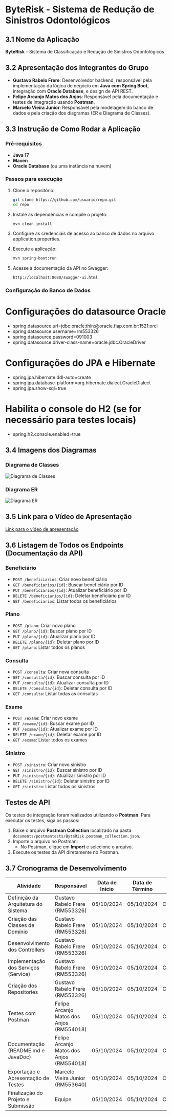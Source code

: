 # ByteRisk - Sistema de Redução de Sinistros Odontológicos

## 3.1 Nome da Aplicação

**ByteRisk** - Sistema de Classificação e Redução de Sinistros Odontológicos

## 3.2 Apresentação dos Integrantes do Grupo

- **Gustavo Rabelo Frere**: Desenvolvedor backend, responsável pela implementação da lógica de negócio em **Java com Spring Boot**, integração com **Oracle Database**, e design de API REST.
- **Felipe Arcanjo Matos dos Anjos**: Responsável pela documentação e testes de integração usando **Postman**.
- **Marcelo Vieira Junior**: Responsável pela modelagem do banco de dados e pela criação dos diagramas (ER e Diagrama de Classes).

## 3.3 Instrução de Como Rodar a Aplicação

### Pré-requisitos

- **Java 17**
- **Maven**
- **Oracle Database** (ou uma instância na nuvem)

### Passos para execução

1. Clone o repositório:
   ```bash
   git clone https://github.com/usuario/repo.git
   cd repo
   
2. Instale as dependências e compile o projeto:
   ```bash
   mvn clean install
   ```
   
3. Configure as credenciais de acesso ao banco de dados no arquivo application.properties.

4. Execute a aplicação:
   ```bash
   mvn spring-boot:run
   ```
5. Acesse a documentação da API no Swagger:
    ```
    http://localhost:8080/swagger-ui.html
    ```
   
### Configuração do Banco de Dados

# Configurações do datasource Oracle
- spring.datasource.url=jdbc:oracle:thin:@oracle.fiap.com.br:1521:orcl
- spring.datasource.username=rm553326
- spring.datasource.password=091003
- spring.datasource.driver-class-name=oracle.jdbc.OracleDriver

# Configurações do JPA e Hibernate

- spring.jpa.hibernate.ddl-auto=create
- spring.jpa.database-platform=org.hibernate.dialect.OracleDialect
- spring.jpa.show-sql=true

# Habilita o console do H2 (se for necessário para testes locais)
- spring.h2.console.enabled=true

## 3.4 Imagens dos Diagramas

### Diagrama de Classes
![Diagrama de Classes](./documents/images/Diagrama%20de%20Classes.png)
### Diagrama ER
![Diagrama ER](./documents/images/Diagrama%20de%20Entidade%20e%20Relacionamento.png)
## 3.5 Link para o Vídeo de Apresentação

[Link para o vídeo de apresentação](https://youtu.be/3RSNVQ6kvew)

## 3.6 Listagem de Todos os Endpoints (Documentação da API)

### Beneficiário
- `POST /beneficiarios`: Criar novo beneficiário
- `GET /beneficiarios/{id}`: Buscar beneficiário por ID
- `PUT /beneficiarios/{id}`: Atualizar beneficiário por ID
- `DELETE /beneficiarios/{id}`: Deletar beneficiário por ID
- `GET /beneficiarios`: Listar todos os beneficiários

### Plano
- `POST /plano`: Criar novo plano
- `GET /plano/{id}`: Buscar plano por ID
- `PUT /plano/{id}`: Atualizar plano por ID
- `DELETE /plano/{id}`: Deletar plano por ID
- `GET /plano`: Listar todos os planos

### Consulta
- `POST /consulta`: Criar nova consulta
- `GET /consulta/{id}`: Buscar consulta por ID
- `PUT /consulta/{id}`: Atualizar consulta por ID
- `DELETE /consulta/{id}`: Deletar consulta por ID
- `GET /consulta`: Listar todas as consultas

### Exame
- `POST /exame`: Criar novo exame
- `GET /exame/{id}`: Buscar exame por ID
- `PUT /exame/{id}`: Atualizar exame por ID
- `DELETE /exame/{id}`: Deletar exame por ID
- `GET /exame`: Listar todos os exames

### Sinistro
- `POST /sinistro`: Criar novo sinistro
- `GET /sinistro/{id}`: Buscar sinistro por ID
- `PUT /sinistro/{id}`: Atualizar sinistro por ID
- `DELETE /sinistro/{id}`: Deletar sinistro por ID
- `GET /sinistro`: Listar todos os sinistros

## Testes de API

Os testes de integração foram realizados utilizando o **Postman**. Para executar os testes, siga os passos:

1. Baixe o arquivo **Postman Collection** localizado na pasta `documents/postmantests/ByteRisk.postman_collection.json`.
2. Importe o arquivo no Postman:
   - No Postman, clique em **Import** e selecione o arquivo.
3. Execute os testes da API diretamente no Postman.

## 3.7 Cronograma de Desenvolvimento


| **Atividade**                           | **Responsável**                     | **Data de Início** | **Data de Término** | **Status**          |
|-----------------------------------------|-------------------------------------|-------------------|---------------------|---------------------|
| Definição da Arquitetura do Sistema      | Gustavo Rabelo Frere (RM553326)     | 05/10/2024        | 05/10/2024          | Concluído           |
| Criação das Classes de Domínio           | Gustavo Rabelo Frere (RM553326)     | 05/10/2024        | 05/10/2024          | Concluído           |
| Desenvolvimento dos Controllers          | Gustavo Rabelo Frere (RM553326)     | 05/10/2024        | 05/10/2024          | Concluído           |
| Implementação dos Serviços (Service)     | Gustavo Rabelo Frere (RM553326)     | 05/10/2024        | 05/10/2024          | Concluído           |
| Criação dos Repositories                 | Gustavo Rabelo Frere (RM553326)     | 05/10/2024        | 05/10/2024          | Concluído           |
| Testes com Postman                       | Felipe Arcanjo Matos dos Anjos (RM554018) | 05/10/2024        | 05/10/2024          | Concluído           |
| Documentação (README.md e JavaDoc)       | Felipe Arcanjo Matos dos Anjos (RM554018) | 05/10/2024        | 05/10/2024          | Concluído           |
| Exportação e Apresentação de Testes      | Marcelo Vieira Junior (RM553640)    | 05/10/2024        | 05/10/2024          | Concluído        |
| Finalização do Projeto e Submissão       | Equipe                              | 05/10/2024        | 05/10/2024          | Concluído           |
